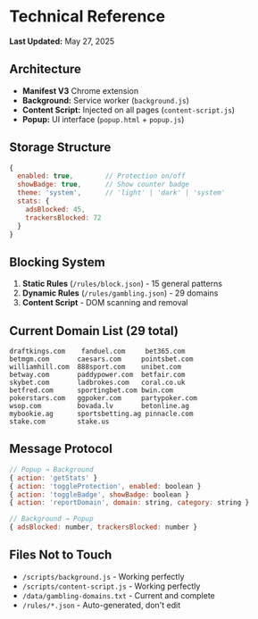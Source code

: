 # Technical Reference

**Last Updated:** May 27, 2025

## **Architecture**

- **Manifest V3** Chrome extension
- **Background:** Service worker (`background.js`)
- **Content Script:** Injected on all pages (`content-script.js`)
- **Popup:** UI interface (`popup.html` + `popup.js`)

## **Storage Structure**

```javascript
{
  enabled: true,        // Protection on/off
  showBadge: true,      // Show counter badge
  theme: 'system',      // 'light' | 'dark' | 'system'
  stats: {
    adsBlocked: 45,
    trackersBlocked: 72
  }
}
```

## **Blocking System**

1. **Static Rules** (`/rules/block.json`) - 15 general patterns
2. **Dynamic Rules** (`/rules/gambling.json`) - 29 domains
3. **Content Script** - DOM scanning and removal

## **Current Domain List** (29 total)

```
draftkings.com    fanduel.com     bet365.com
betmgm.com       caesars.com     pointsbet.com
williamhill.com  888sport.com    unibet.com
betway.com       paddypower.com  betfair.com
skybet.com       ladbrokes.com   coral.co.uk
betfred.com      sportingbet.com bwin.com
pokerstars.com   ggpoker.com     partypoker.com
wsop.com         bovada.lv       betonline.ag
mybookie.ag      sportsbetting.ag pinnacle.com
stake.com        stake.us
```

## **Message Protocol**

```javascript
// Popup → Background
{ action: 'getStats' }
{ action: 'toggleProtection', enabled: boolean }
{ action: 'toggleBadge', showBadge: boolean }
{ action: 'reportDomain', domain: string, category: string }

// Background → Popup
{ adsBlocked: number, trackersBlocked: number }
```

## **Files Not to Touch**

- `/scripts/background.js` - Working perfectly
- `/scripts/content-script.js` - Working perfectly
- `/data/gambling-domains.txt` - Current and complete
- `/rules/*.json` - Auto-generated, don't edit
